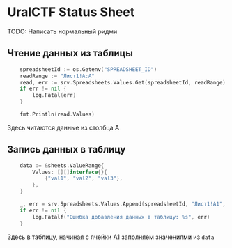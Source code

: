 # UralCTF Status Sheet
TODO: Написать нормальный ридми

## Чтение данных из таблицы
```go
	spreadsheetId := os.Getenv("SPREADSHEET_ID")
	readRange := "Лист1!A:A"
	read, err := srv.Spreadsheets.Values.Get(spreadsheetId, readRange).Do()
	if err != nil {
		log.Fatal(err)
	}

	fmt.Println(read.Values)
```
Здесь читаются данные из столбца A

## Запись данных в таблицу
```go
	data := &sheets.ValueRange{
		Values: [][]interface{}{
			{"val1", "val2", "val3"},
		},
	}

	_, err = srv.Spreadsheets.Values.Append(spreadsheetId, "Лист1!A1", data).ValueInputOption("RAW").Do()
	if err != nil {
		log.Fatalf("Ошибка добавления данных в таблицу: %s", err)
	}
```
Здесь в таблицу, начиная с ячейки A1 заполняем значениями из `data`

